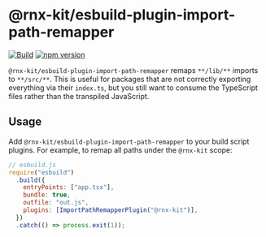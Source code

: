 # @rnx-kit/esbuild-plugin-import-path-remapper

[![Build](https://github.com/microsoft/rnx-kit/actions/workflows/build.yml/badge.svg)](https://github.com/microsoft/rnx-kit/actions/workflows/build.yml)
[![npm version](https://img.shields.io/npm/v/@rnx-kit/esbuild-plugin-import-path-remapper)](https://www.npmjs.com/package/@rnx-kit/esbuild-plugin-import-path-remapper)

`@rnx-kit/esbuild-plugin-import-path-remapper` remaps `**/lib/**` imports to
`**/src/**`. This is useful for packages that are not correctly exporting
everything via their `index.ts`, but you still want to consume the TypeScript
files rather than the transpiled JavaScript.

## Usage

Add `@rnx-kit/esbuild-plugin-import-path-remapper` to your build script plugins.
For example, to remap all paths under the `@rnx-kit` scope:

```js
// esbuild.js
require("esbuild")
  .build({
    entryPoints: ["app.tsx"],
    bundle: true,
    outfile: "out.js",
    plugins: [ImportPathRemapperPlugin("@rnx-kit")],
  })
  .catch(() => process.exit(1));
```
